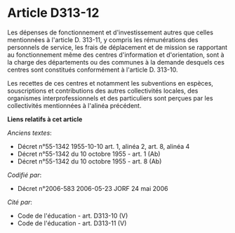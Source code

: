 # Article D313-12

Les dépenses de fonctionnement et d'investissement autres que celles mentionnées à l'article D. 313-11, y compris les
rémunérations des personnels de service, les frais de déplacement et de mission se rapportant au fonctionnement même des
centres d'information et d'orientation, sont à la charge des départements ou des communes à la demande desquels ces centres
sont constitués conformément à l'article D. 313-10. 

Les recettes de ces centres et notamment les subventions en espèces, souscriptions et contributions des autres collectivités
locales, des organismes interprofessionnels et des particuliers sont perçues par les collectivités mentionnées à l'alinéa
précédent.

**Liens relatifs à cet article**

_Anciens textes_:

  - Décret n°55-1342 1955-10-10 art. 1, alinéa 2, art. 8, alinéa 4
  - Décret n°55-1342 du 10 octobre 1955 - art. 1 (Ab)
  - Décret n°55-1342 du 10 octobre 1955 - art. 8 (Ab)

_Codifié par_:

  - Décret n°2006-583 2006-05-23 JORF 24 mai 2006

_Cité par_:

  - Code de l'éducation - art. D313-10 (V)
  - Code de l'éducation - art. D313-11 (V)
